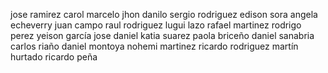 jose ramirez
carol marcelo
jhon danilo
sergio rodriguez
edison sora
angela echeverry
juan campo
raul rodriguez
lugui lazo
rafael martinez
rodrigo perez
yeison garcía
jose daniel
katia suarez
paola briceño
daniel sanabria
carlos riaño
daniel montoya
nohemi martinez
ricardo rodriguez
martín hurtado
ricardo peña